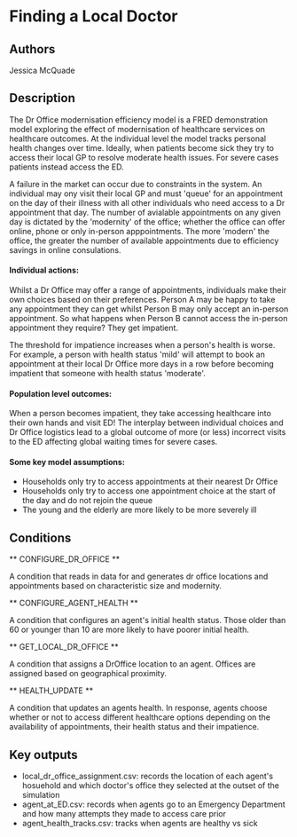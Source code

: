 # Finding a Local Doctor

## Authors
Jessica McQuade

## Description

The Dr Office modernisation efficiency model is a FRED demonstration model exploring the effect of modernisation of healthcare services on healthcare outcomes. At the individual level the model tracks personal health changes over time. Ideally, when patients become sick they try to access their local GP to resolve moderate health issues. For severe cases patients instead access the ED. 

A failure in the market can occur due to constraints in the system. An individual may ony visit their local GP and must 'queue' for an appointment on the day of their illness with all other individuals who need access to a Dr appointment that day. The number of avialable appointments on any given day is dictated by the 'modernity' of the office; whether the office can offer online, phone or only in-person apppointments. The more 'modern' the office, the greater the number of available appointments due to efficiency savings in online consulations. 

#### Individual actions:

Whilst a Dr Office may offer a range of appointments, individuals make their own choices based on their preferences. Person A may be happy to take any appointment they can get whilst Person B may only accept an in-person appointment. So what happens when Person B cannot access the in-person appointment they require? They get impatient. 

The threshold for impatience increases when a person's health is worse. For example, a person with health status 'mild' will attempt to book an appointment at their local Dr Office more days in a row before becoming impatient that someone with health status 'moderate'.

#### Population level outcomes:

When a person becomes impatient, they take accessing healthcare into their own hands and visit ED! The interplay between individual choices and Dr Office logistics lead to a global outcome of more (or less) incorrect visits to the ED affecting global waiting times for severe cases.

#### Some key model assumptions:

* Households only try to access appointments at their nearest Dr Office
* Households only try to access one appointment choice at the start of the day and do not rejoin the queue 
* The young and the elderly are more likely to be more severely ill


## Conditions

** CONFIGURE_DR_OFFICE **

A condition that reads in data for  and generates dr office locations and appointments based on characteristic size and modernity.

** CONFIGURE_AGENT_HEALTH **

A condition that configures an agent's initial health status. Those older than 60 or younger than 10 are more likely to have poorer initial health.

** GET_LOCAL_DR_OFFICE **

A condition that assigns a DrOffice location to an agent. Offices are assigned based on geographical proximity.

** HEALTH_UPDATE **

A condition that updates an agents health. In response, agents choose whether or not to access different healthcare options depending on the availability of appointments, their health status and their impatience.

## Key outputs

- local_dr_office_assignment.csv: records the location of each agent's hosuehold and which doctor's office they selected at the outset of the simulation
- agent_at_ED.csv: records when agents go to an Emergency Department and how many attempts they made to access care prior
- agent_health_tracks.csv: tracks when agents are healthy vs sick
